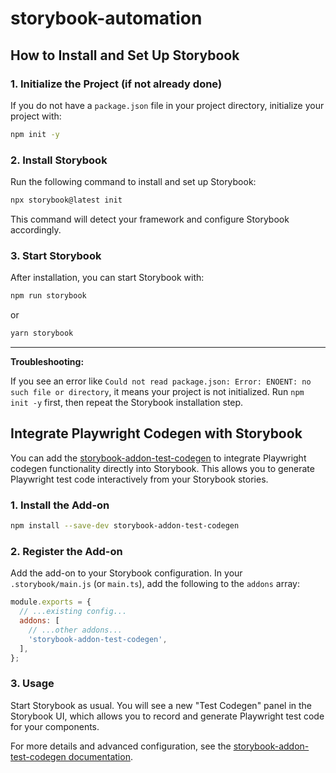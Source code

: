 # storybook-automation

## How to Install and Set Up Storybook

### 1. Initialize the Project (if not already done)
If you do not have a `package.json` file in your project directory, initialize your project with:

```sh
npm init -y
```

### 2. Install Storybook
Run the following command to install and set up Storybook:

```sh
npx storybook@latest init
```

This command will detect your framework and configure Storybook accordingly.

### 3. Start Storybook
After installation, you can start Storybook with:

```sh
npm run storybook
```
or
```sh
yarn storybook
```

---
**Troubleshooting:**

If you see an error like `Could not read package.json: Error: ENOENT: no such file or directory`, it means your project is not initialized. Run `npm init -y` first, then repeat the Storybook installation step.

## Integrate Playwright Codegen with Storybook

You can add the [storybook-addon-test-codegen](https://github.com/igrlk/storybook-addon-test-codegen) to integrate Playwright codegen functionality directly into Storybook. This allows you to generate Playwright test code interactively from your Storybook stories.

### 1. Install the Add-on

```sh
npm install --save-dev storybook-addon-test-codegen
```

### 2. Register the Add-on

Add the add-on to your Storybook configuration. In your `.storybook/main.js` (or `main.ts`), add the following to the `addons` array:

```js
module.exports = {
  // ...existing config...
  addons: [
    // ...other addons...
    'storybook-addon-test-codegen',
  ],
};
```

### 3. Usage

Start Storybook as usual. You will see a new "Test Codegen" panel in the Storybook UI, which allows you to record and generate Playwright test code for your components.

For more details and advanced configuration, see the [storybook-addon-test-codegen documentation](https://github.com/igrlk/storybook-addon-test-codegen).